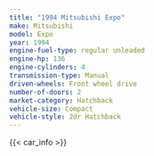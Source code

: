 ```yaml
---
title: "1994 Mitsubishi Expo"
make: Mitsubishi
model: Expo
year: 1994
engine-fuel-type: regular unleaded
engine-hp: 136
engine-cylinders: 4
transmission-type: Manual
driven-wheels: Front wheel drive
number-of-doors: 2
market-category: Hatchback
vehicle-size: Compact
vehicle-style: 2dr Hatchback
---
```


{{< car_info >}}
